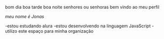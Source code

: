 bom dia boa tarde boa noite senhores ou senhoras bem vindo ao meu perfil 

*meu nome é Jonas*

-estou estudando alura 
-estou desenvolvendo na linguagem JavaScript
-utilizo este espaço para minha organização 
